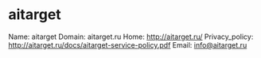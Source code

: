 
# aitarget

Name: aitarget
Domain: aitarget.ru
Home: http://aitarget.ru/
Privacy_policy: http://aitarget.ru/docs/aitarget-service-policy.pdf
Email: info@aitarget.ru
